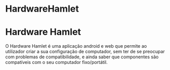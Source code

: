 # HardwareHamlet
<!DOCTYPE html>
<html lang="en">
<head>
    <meta charset="UTF-8">
</head>
<body>

<h1>Hardware Hamlet</h1>

<p> O Hardware Hamlet é uma aplicação android e web que permite ao utilizador
criar a sua configuração de computador, sem ter de se preocupar com problemas de compatibilidade, e ainda saber que componentes
são compatíveis com o seu computador fixo/portátil.</p>
<p> </p>

</body>
</html>

